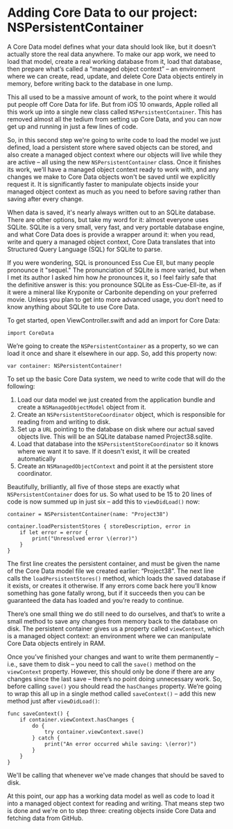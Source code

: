 # Adding Core Data to our project: NSPersistentContainer

A Core Data model defines what your data should look like, but it doesn't actually store the real data anywhere. To make our app work, we need to load that model, create a real working database from it, load that database, then prepare what’s called a “managed object context” – an environment where we can create, read, update, and delete Core Data objects entirely in memory, before writing back to the database in one lump.

This all used to be a massive amount of work, to the point where it would put people off Core Data for life. But from iOS 10 onwards, Apple rolled all this work up into a single new class called `NSPersistentContainer`. This has removed almost all the tedium from setting up Core Data, and you can now get up and running in just a few lines of code.

So, in this second step we're going to write code to load the model we just defined, load a persistent store where saved objects can be stored, and also create a managed object context where our objects will live while they are active – all using the new `NSPersistentContainer` class. Once it finishes its work, we’ll have a managed object context ready to work with, and any changes we make to Core Data objects won't be saved until we explicitly request it. It is significantly faster to manipulate objects inside your managed object context as much as you need to before saving rather than saving after every change.

When data is saved, it's nearly always written out to an SQLite database. There are other options, but take my word for it: almost everyone uses SQLite. SQLite is a very small, very fast, and very portable database engine, and what Core Data does is provide a wrapper around it: when you read, write and query a managed object context, Core Data translates that into Structured Query Language (SQL) for SQLite to parse.

If you were wondering, SQL is pronounced Ess Cue Ell, but many people pronounce it "sequel." The pronunciation of SQLite is more varied, but when I met its author I asked him how *he* pronounces it, so I feel fairly safe that the definitive answer is this: you pronounce SQLite as Ess-Cue-Ell-ite, as if it were a mineral like Kryponite or Carbonite depending on your preferred movie. Unless you plan to get into more advanced usage, you don’t need to know anything about SQLite to use Core Data.

To get started, open ViewController.swift and add an import for Core Data:

    import CoreData

We’re going to create the `NSPersistentContainer` as a property, so we can load it once and share it elsewhere in our app. So, add this property now:

    var container: NSPersistentContainer!

To set up the basic Core Data system, we need to write code that will do the following:

1.  Load our data model we just created from the application bundle and create a `NSManagedObjectModel` object from it.
2.  Create an `NSPersistentStoreCoordinator` object, which is responsible for reading from and writing to disk.
3.  Set up a `URL` pointing to the database on disk where our actual saved objects live. This will be an SQLite database named Project38.sqlite.
4.  Load that database into the `NSPersistentStoreCoordinator` so it knows where we want it to save. If it doesn't exist, it will be created automatically
5.  Create an `NSManagedObjectContext` and point it at the persistent store coordinator.

Beautifully, brilliantly, all five of those steps are exactly what `NSPersistentContainer` does for us. So what used to be 15 to 20 lines of code is now summed up in just six – add this to `viewDidLoad()` now:

    container = NSPersistentContainer(name: "Project38")

    container.loadPersistentStores { storeDescription, error in
        if let error = error {
            print("Unresolved error \(error)")
        }
    }

The first line creates the persistent container, and must be given the name of the Core Data model file we created earlier: “Project38”. The next line calls the `loadPersistentStores()` method, which loads the saved database if it exists, or creates it otherwise. If any errors come back here you’ll know something has gone fatally wrong, but if it succeeds then you can be guaranteed the data has loaded and you’re ready to continue.

There’s one small thing we do still need to do ourselves, and that’s to write a small method to save any changes from memory back to the database on disk. The persistent container gives us a property called `viewContext`, which is a managed object context: an environment where we can manipulate Core Data objects entirely in RAM.

Once you’ve finished your changes and want to write them permanently – i.e., save them to disk – you need to call the `save()` method on the `viewContext` property. However, this should only be done if there are any changes since the last save – there’s no point doing unnecessary work. So, before calling `save()` you should read the `hasChanges` property. We’re going to wrap this all up in a single method called `saveContext()` – add this new method just after `viewDidLoad()`:

    func saveContext() {
        if container.viewContext.hasChanges {
            do {
                try container.viewContext.save()
            } catch {
                print("An error occurred while saving: \(error)")
            }
        }
    }

We'll be calling that whenever we've made changes that should be saved to disk.

At this point, our app has a working data model as well as code to load it into a managed object context for reading and writing. That means step two is done and we're on to step three: creating objects inside Core Data and fetching data from GitHub.
